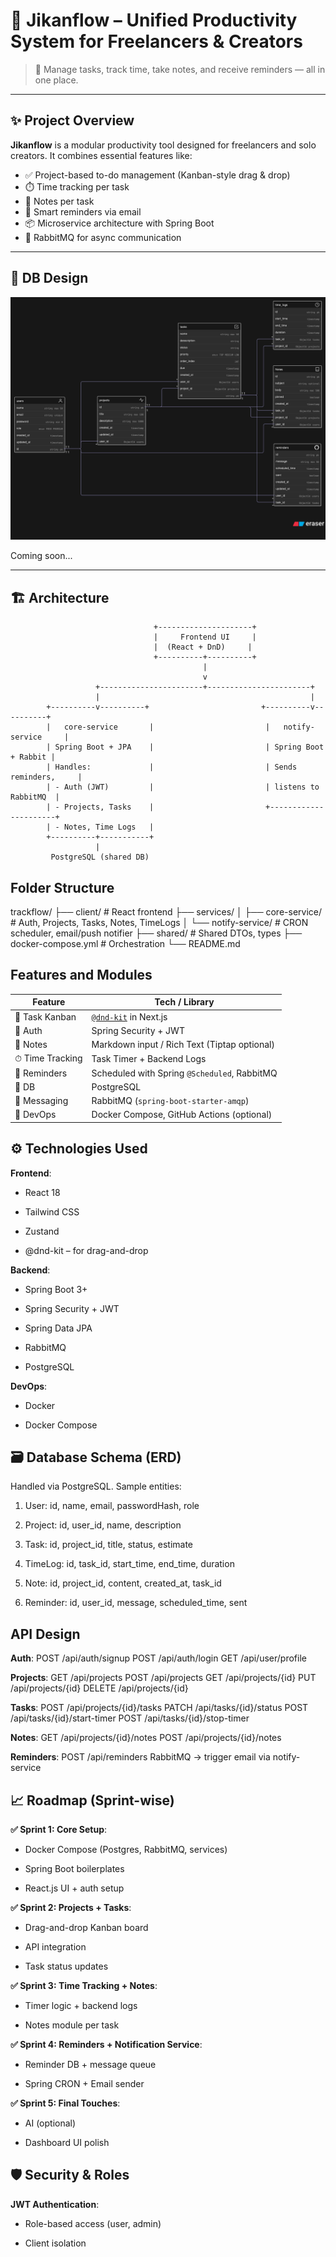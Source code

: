 # 🚀 Jikanflow – Unified Productivity System for Freelancers & Creators

> 🧠 Manage tasks, track time, take notes, and receive reminders — all in one place.

---

## ✨ Project Overview

**Jikanflow** is a modular productivity tool designed for freelancers and solo creators. It combines essential features like:

- ✅ Project-based to-do management (Kanban-style drag & drop)
- ⏱️ Time tracking per task
- 📝 Notes per task
- 🔔 Smart reminders via email
- 📦 Microservice architecture with Spring Boot
- 🐇 RabbitMQ for async communication

---

## 📸 DB Design

![Database Design](./img/jikanflowdb1.png)

<!-- Add screenshots or Loom video demo here -->
Coming soon...

---

## 🏗 Architecture

```plaintext
                                +---------------------+
                                |     Frontend UI     |
                                |  (React + DnD)     |
                                +----------+----------+
                                           |
                                           v
                   +-----------------------+-----------------------+
                   |                                               |
        +----------v----------+                         +----------v----------+
        |   core-service       |                         |   notify-service     |
        | Spring Boot + JPA    |                         | Spring Boot + Rabbit |
        | Handles:             |                         | Sends reminders,     |
        | - Auth (JWT)         |                         | listens to RabbitMQ  |
        | - Projects, Tasks    |                         +----------------------+
        | - Notes, Time Logs   |
        +----------+-----------+
                   |
         PostgreSQL (shared DB)

```

## Folder Structure

trackflow/
├── client/                  # React frontend
├── services/
│   ├── core-service/        # Auth, Projects, Tasks, Notes, TimeLogs
│   └── notify-service/      # CRON scheduler, email/push notifier
├── shared/                  # Shared DTOs, types
├── docker-compose.yml       # Orchestration
└── README.md

## Features and Modules

| Feature         | Tech / Library                               |
| --------------- | -------------------------------------------- |
| 🧾 Task Kanban  | [`@dnd-kit`](https://dndkit.com/) in Next.js |
| 🧩 Auth         | Spring Security + JWT                        |
| 📝 Notes        | Markdown input / Rich Text (Tiptap optional) |
| ⏱ Time Tracking | Task Timer + Backend Logs                    |
| 🔔 Reminders    | Scheduled with Spring `@Scheduled`, RabbitMQ |
| 💾 DB           | PostgreSQL                                   |
| 📨 Messaging    | RabbitMQ (`spring-boot-starter-amqp`)        |
| 🐳 DevOps       | Docker Compose, GitHub Actions (optional)    |

## ⚙️ Technologies Used

**Frontend**:

- React 18

- Tailwind CSS

- Zustand

- @dnd-kit – for drag-and-drop

**Backend**:

- Spring Boot 3+

- Spring Security + JWT

- Spring Data JPA

- RabbitMQ

- PostgreSQL

**DevOps**:

- Docker

- Docker Compose

## 🗃️ Database Schema (ERD)

Handled via PostgreSQL. Sample entities:

1. User: id, name, email, passwordHash, role

2. Project: id, user_id, name, description

3. Task: id, project_id, title, status, estimate

4. TimeLog: id, task_id, start_time, end_time, duration

5. Note: id, project_id, content, created_at, task_id

6. Reminder: id, user_id, message, scheduled_time, sent

## API Design

**Auth**:
POST /api/auth/signup
POST /api/auth/login
GET /api/user/profile

**Projects**:
GET /api/projects
POST /api/projects
GET /api/projects/{id}
PUT /api/projects/{id}
DELETE /api/projects/{id}

**Tasks**:
POST /api/projects/{id}/tasks
PATCH /api/tasks/{id}/status
POST /api/tasks/{id}/start-timer
POST /api/tasks/{id}/stop-timer

**Notes**:
GET /api/projects/{id}/notes
POST /api/projects/{id}/notes

**Reminders**:
POST /api/reminders
RabbitMQ → trigger email via notify-service

## 📈 Roadmap (Sprint-wise)

**✅ Sprint 1: Core Setup**:

- Docker Compose (Postgres, RabbitMQ, services)

- Spring Boot boilerplates

- React.js UI + auth setup

**✅ Sprint 2: Projects + Tasks**:

- Drag-and-drop Kanban board

- API integration

- Task status updates

**✅ Sprint 3: Time Tracking + Notes**:

- Timer logic + backend logs

- Notes module per task

**✅ Sprint 4: Reminders + Notification Service**:

- Reminder DB + message queue

- Spring CRON + Email sender

**✅ Sprint 5: Final Touches**:

- AI (optional)

- Dashboard UI polish

## 🛡 Security & Roles

**JWT Authentication**:

- Role-based access (user, admin)

- Client isolation
